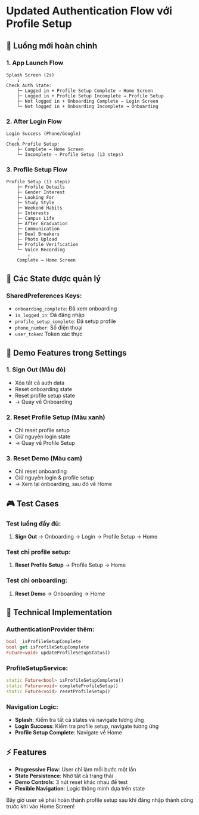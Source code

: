 # Updated Authentication Flow với Profile Setup

## 🔄 Luồng mới hoàn chỉnh

### 1. **App Launch Flow**
```
Splash Screen (2s)
    ↓
Check Auth State:
    ├─ Logged in + Profile Setup Complete → Home Screen
    ├─ Logged in + Profile Setup Incomplete → Profile Setup  
    ├─ Not logged in + Onboarding Complete → Login Screen
    └─ Not logged in + Onboarding Incomplete → Onboarding
```

### 2. **After Login Flow** 
```
Login Success (Phone/Google)
    ↓
Check Profile Setup:
    ├─ Complete → Home Screen
    └─ Incomplete → Profile Setup (13 steps)
```

### 3. **Profile Setup Flow**
```
Profile Setup (13 steps)
    ├─ Profile Details
    ├─ Gender Interest  
    ├─ Looking For
    ├─ Study Style
    ├─ Weekend Habits
    ├─ Interests
    ├─ Campus Life
    ├─ After Graduation
    ├─ Communication
    ├─ Deal Breakers
    ├─ Photo Upload
    ├─ Profile Verification
    └─ Voice Recording
        ↓
    Complete → Home Screen
```

## 🎯 Các State được quản lý

### SharedPreferences Keys:
- `onboarding_complete`: Đã xem onboarding
- `is_logged_in`: Đã đăng nhập  
- `profile_setup_complete`: Đã setup profile
- `phone_number`: Số điện thoại
- `user_token`: Token xác thực

## 🔧 Demo Features trong Settings

### 1. **Sign Out** (Màu đỏ)
- Xóa tất cả auth data
- Reset onboarding state
- Reset profile setup state  
- → Quay về Onboarding

### 2. **Reset Profile Setup** (Màu xanh)
- Chỉ reset profile setup
- Giữ nguyên login state
- → Quay về Profile Setup

### 3. **Reset Demo** (Màu cam)
- Chỉ reset onboarding
- Giữ nguyên login & profile setup
- → Xem lại onboarding, sau đó về Home

## 🎮 Test Cases

### Test luồng đầy đủ:
1. **Sign Out** → Onboarding → Login → Profile Setup → Home

### Test chỉ profile setup:
1. **Reset Profile Setup** → Profile Setup → Home

### Test chỉ onboarding:  
1. **Reset Demo** → Onboarding → Home

## 📱 Technical Implementation

### AuthenticationProvider thêm:
```dart
bool _isProfileSetupComplete
bool get isProfileSetupComplete
Future<void> updateProfileSetupStatus()
```

### ProfileSetupService:
```dart
static Future<bool> isProfileSetupComplete()
static Future<void> completeProfileSetup()  
static Future<void> resetProfileSetup()
```

### Navigation Logic:
- **Splash**: Kiểm tra tất cả states và navigate tương ứng
- **Login Success**: Kiểm tra profile setup, navigate tương ứng  
- **Profile Setup Complete**: Navigate về Home

## ⚡ Features

- **Progressive Flow**: User chỉ làm mỗi bước một lần
- **State Persistence**: Nhớ tất cả trạng thái
- **Demo Controls**: 3 nút reset khác nhau để test
- **Flexible Navigation**: Logic thông minh dựa trên state

Bây giờ user sẽ phải hoàn thành profile setup sau khi đăng nhập thành công trước khi vào Home Screen!